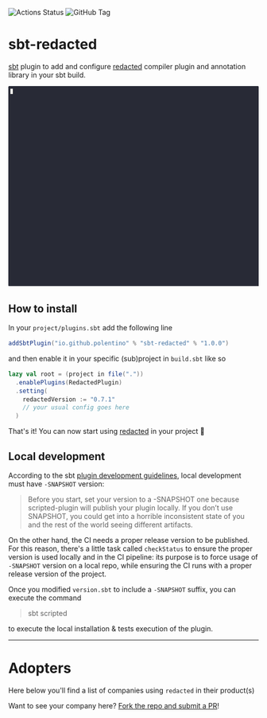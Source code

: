 ![Actions Status](https://github.com/polentino/sbt-redacted/actions/workflows/ci.yml/badge.svg)
![GitHub Tag](https://img.shields.io/github/v/tag/polentino/sbt-redacted?sort=semver&label=Latest%20Tag&color=limegreen)

# sbt-redacted

[sbt](https://www.scala-sbt.org/) plugin to add and configure [redacted](https://github.com/polentino/redacted) compiler
plugin and annotation library in your sbt build.

![Simple example of sbt-redacted usage](demo/example.gif "Sample usage of sbt-redacted")

## How to install

In your `project/plugins.sbt` add the following line

```scala
addSbtPlugin("io.github.polentino" % "sbt-redacted" % "1.0.0")
```

and then enable it in your specific (sub)project in `build.sbt` like so

```scala
lazy val root = (project in file("."))
  .enablePlugins(RedactedPlugin)
  .setting(
    redactedVersion := "0.7.1"
    // your usual config goes here
  )
```

That's it! You can now start using [redacted](https://github.com/polentino/redacted) in your project :tada:

## Local development

According to the
sbt [plugin development guidelines](https://www.scala-sbt.org/1.x/docs/Testing-sbt-plugins.html#step+1%3A+snapshot),
local development must have `-SNAPSHOT` version:

> Before you start, set your version to a -SNAPSHOT one because scripted-plugin will publish your plugin locally. If you
> don’t use SNAPSHOT, you could get into a horrible inconsistent state of you and the rest of the world seeing different
> artifacts.

On the other hand, the CI needs a proper release version to be published. For this reason, there's a little task called
`checkStatus` to ensure the proper version is used locally and in the CI pipeline: its purpose is to force usage of
`-SNAPSHOT` version on a local repo, while ensuring the CI runs with a proper release version of the project.

Once you modified `version.sbt` to include a `-SNAPSHOT` suffix, you can execute the command

> sbt scripted

to execute the local installation & tests execution of the plugin.

---

# Adopters

Here below you'll find a list of companies using `redacted` in their product(s)

Want to see your company here? [Fork the repo and submit a PR](https://github.com/polentino/sbt-redacted/fork)!
